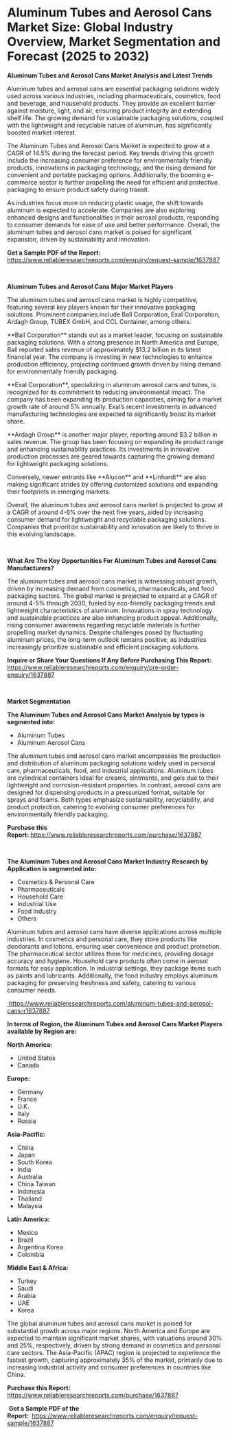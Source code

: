 <p><h1>Aluminum Tubes and Aerosol Cans Market Size: Global Industry Overview, Market Segmentation and Forecast (2025 to 2032)</h1></p><p><strong>Aluminum Tubes and Aerosol Cans Market Analysis and Latest Trends</strong></p>
<p><p>Aluminum tubes and aerosol cans are essential packaging solutions widely used across various industries, including pharmaceuticals, cosmetics, food and beverage, and household products. They provide an excellent barrier against moisture, light, and air, ensuring product integrity and extending shelf life. The growing demand for sustainable packaging solutions, coupled with the lightweight and recyclable nature of aluminum, has significantly boosted market interest.</p><p>The Aluminum Tubes and Aerosol Cans Market is expected to grow at a CAGR of 14.5% during the forecast period. Key trends driving this growth include the increasing consumer preference for environmentally friendly products, innovations in packaging technology, and the rising demand for convenient and portable packaging options. Additionally, the booming e-commerce sector is further propelling the need for efficient and protective packaging to ensure product safety during transit.</p><p>As industries focus more on reducing plastic usage, the shift towards aluminum is expected to accelerate. Companies are also exploring enhanced designs and functionalities in their aerosol products, responding to consumer demands for ease of use and better performance. Overall, the aluminum tubes and aerosol cans market is poised for significant expansion, driven by sustainability and innovation.</p></p>
<p><strong>Get a Sample PDF of the Report:&nbsp;</strong> <a href="https://www.reliableresearchreports.com/enquiry/request-sample/1637887?utm_campaign=3103&utm_medium=2&utm_source=Github&utm_content=ia&utm_term=18042025&utm_id=aluminum-tubes-and-aerosol-cans">https://www.reliableresearchreports.com/enquiry/request-sample/1637887</a></p>
<p>&nbsp;</p>
<p><strong>Aluminum Tubes and Aerosol Cans Major Market Players</strong></p>
<p><p>The aluminum tubes and aerosol cans market is highly competitive, featuring several key players known for their innovative packaging solutions. Prominent companies include Ball Corporation, Exal Corporation, Ardagh Group, TUBEX GmbH, and CCL Container, among others.</p><p>**Ball Corporation** stands out as a market leader, focusing on sustainable packaging solutions. With a strong presence in North America and Europe, Ball reported sales revenue of approximately $13.2 billion in its latest financial year. The company is investing in new technologies to enhance production efficiency, projecting continued growth driven by rising demand for environmentally friendly packaging.</p><p>**Exal Corporation**, specializing in aluminum aerosol cans and tubes, is recognized for its commitment to reducing environmental impact. The company has been expanding its production capacities, aiming for a market growth rate of around 5% annually. Exal’s recent investments in advanced manufacturing technologies are expected to significantly boost its market share.</p><p>**Ardagh Group** is another major player, reporting around $3.2 billion in sales revenue. The group has been focusing on expanding its product range and enhancing sustainability practices. Its investments in innovative production processes are geared towards capturing the growing demand for lightweight packaging solutions.</p><p>Conversely, newer entrants like **Alucon** and **Linhardt** are also making significant strides by offering customized solutions and expanding their footprints in emerging markets.</p><p>Overall, the aluminum tubes and aerosol cans market is projected to grow at a CAGR of around 4-6% over the next five years, aided by increasing consumer demand for lightweight and recyclable packaging solutions. Companies that prioritize sustainability and innovation are likely to thrive in this evolving landscape.</p></p>
<p>&nbsp;</p>
<p><strong>What Are The Key Opportunities For Aluminum Tubes and Aerosol Cans Manufacturers?</strong></p>
<p><p>The aluminum tubes and aerosol cans market is witnessing robust growth, driven by increasing demand from cosmetics, pharmaceuticals, and food packaging sectors. The global market is projected to expand at a CAGR of around 4-5% through 2030, fueled by eco-friendly packaging trends and lightweight characteristics of aluminum. Innovations in spray technology and sustainable practices are also enhancing product appeal. Additionally, rising consumer awareness regarding recyclable materials is further propelling market dynamics. Despite challenges posed by fluctuating aluminum prices, the long-term outlook remains positive, as industries increasingly prioritize sustainable and efficient packaging solutions.</p></p>
<p><strong>Inquire or Share Your Questions If Any Before Purchasing This Report:</strong> <a href="https://www.reliableresearchreports.com/enquiry/pre-order-enquiry/1637887?utm_campaign=3103&utm_medium=2&utm_source=Github&utm_content=ia&utm_term=18042025&utm_id=aluminum-tubes-and-aerosol-cans">https://www.reliableresearchreports.com/enquiry/pre-order-enquiry/1637887</a></p>
<p>&nbsp;</p>
<p><strong>Market Segmentation</strong></p>
<p><strong>The Aluminum Tubes and Aerosol Cans Market Analysis by types is segmented into:</strong></p>
<p><ul><li>Aluminum Tubes</li><li>Aluminum Aerosol Cans</li></ul></p>
<p><p>The aluminum tubes and aerosol cans market encompasses the production and distribution of aluminum packaging solutions widely used in personal care, pharmaceuticals, food, and industrial applications. Aluminum tubes are cylindrical containers ideal for creams, ointments, and gels due to their lightweight and corrosion-resistant properties. In contrast, aerosol cans are designed for dispensing products in a pressurized format, suitable for sprays and foams. Both types emphasize sustainability, recyclability, and product protection, catering to evolving consumer preferences for environmentally friendly packaging.</p></p>
<p><strong>Purchase this Report:&nbsp;</strong><a href="https://www.reliableresearchreports.com/purchase/1637887?utm_campaign=3103&utm_medium=2&utm_source=Github&utm_content=ia&utm_term=18042025&utm_id=aluminum-tubes-and-aerosol-cans">https://www.reliableresearchreports.com/purchase/1637887</a></p>
<p>&nbsp;</p>
<p><strong>The Aluminum Tubes and Aerosol Cans Market Industry Research by Application is segmented into:</strong></p>
<p><ul><li>Cosmetics & Personal Care</li><li>Pharmaceuticals</li><li>Household Care</li><li>Industrial Use</li><li>Food Industry</li><li>Others</li></ul></p>
<p><p>Aluminum tubes and aerosol cans have diverse applications across multiple industries. In cosmetics and personal care, they store products like deodorants and lotions, ensuring user convenience and product protection. The pharmaceutical sector utilizes them for medicines, providing dosage accuracy and hygiene. Household care products often come in aerosol formats for easy application. In industrial settings, they package items such as paints and lubricants. Additionally, the food industry employs aluminum packaging for preserving freshness and safety, catering to various consumer needs.</p></p>
<p><a href="https://www.reliableresearchreports.com/aluminum-tubes-and-aerosol-cans-r1637887?utm_campaign=3103&utm_medium=2&utm_source=Github&utm_content=ia&utm_term=18042025&utm_id=aluminum-tubes-and-aerosol-cans">&nbsp;https://www.reliableresearchreports.com/aluminum-tubes-and-aerosol-cans-r1637887</a></p>
<p><strong>In terms of Region, the Aluminum Tubes and Aerosol Cans Market Players available by Region are:</strong></p>
<p>
    <p> <strong> North America: </strong>
        <ul>
            <li>United States</li>
            <li>Canada</li>
        </ul>
        </p> 
    <p> <strong> Europe: </strong>
        <ul>
            <li>Germany</li>
            <li>France</li>
            <li>U.K.</li>
            <li>Italy</li>
            <li>Russia</li>
        </ul>
        </p> 
    <p> <strong> Asia-Pacific: </strong>
        <ul>
            <li>China</li>
            <li>Japan</li>
            <li>South Korea</li>
            <li>India</li>
            <li>Australia</li>
            <li>China Taiwan</li>
            <li>Indonesia</li>
            <li>Thailand</li>
            <li>Malaysia</li>
        </ul>
        </p> 
    <p> <strong> Latin America: </strong>
        <ul>
            <li>Mexico</li>
            <li>Brazil</li>
            <li>Argentina Korea</li>
            <li>Colombia</li>
        </ul>
        </p> 
    <p> <strong> Middle East & Africa: </strong>
        <ul>
            <li>Turkey</li>
            <li>Saudi</li>
            <li>Arabia</li>
            <li>UAE</li>
            <li>Korea</li>
        </ul>
    </p>
    </p>
<p><p>The global aluminum tubes and aerosol cans market is poised for substantial growth across major regions. North America and Europe are expected to maintain significant market shares, with valuations around 30% and 25%, respectively, driven by strong demand in cosmetics and personal care sectors. The Asia-Pacific (APAC) region is projected to experience the fastest growth, capturing approximately 35% of the market, primarily due to increasing industrial activity and consumer preferences in countries like China.</p></p>
<p><strong>Purchase this Report: </strong><a href="https://www.reliableresearchreports.com/purchase/1637887?utm_campaign=3103&utm_medium=2&utm_source=Github&utm_content=ia&utm_term=18042025&utm_id=aluminum-tubes-and-aerosol-cans">https://www.reliableresearchreports.com/purchase/1637887</a></p>
<p>&nbsp;<strong>Get a Sample PDF of the Report:&nbsp;&nbsp;</strong><a href="https://www.reliableresearchreports.com/enquiry/request-sample/1637887?utm_campaign=3103&utm_medium=2&utm_source=Github&utm_content=ia&utm_term=18042025&utm_id=aluminum-tubes-and-aerosol-cans">https://www.reliableresearchreports.com/enquiry/request-sample/1637887</a></p>
<p><strong></strong></p>
<p><p></p><p></p><p></p></p>